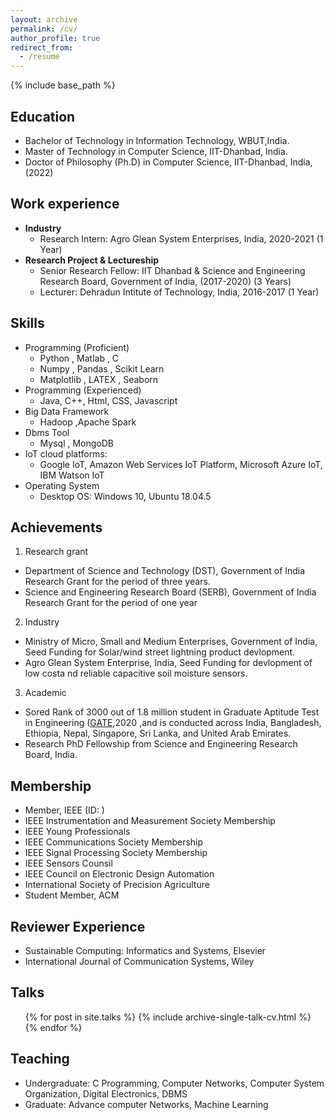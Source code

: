 ```yaml
---
layout: archive 
permalink: /cv/
author_profile: true
redirect_from:
  - /resume
---
```


{% include base_path %}

## Education
* Bachelor of Technology in Information Technology, WBUT,India. 
* Master of Technology in Computer Science, IIT-Dhanbad, India.
* Doctor of Philosophy (Ph.D) in Computer Science, IIT-Dhanbad, India, (2022)

## Work experience
* **Industry**
  * Research Intern: Agro Glean System Enterprises, India, 2020-2021 (1 Year)
* **Research Project & Lectureship**
  * Senior Research Fellow: IIT Dhanbad & Science and Engineering Research Board, Government of India, (2017-2020) (3 Years)
  * Lecturer: Dehradun Intitute of Technology, India, 2016-2017 (1 Year)
   
  
## Skills
* Programming (Proficient)
  * Python , Matlab , C 
  * Numpy  , Pandas , Scikit Learn 
  * Matplotlib , LATEX  , Seaborn
* Programming (Experienced)
  * Java, C++, Html, CSS, Javascript
* Big Data Framework
  * Hadoop ,Apache Spark
* Dbms Tool
  * Mysql , MongoDB
* IoT cloud platforms:
  * Google IoT, Amazon Web Services IoT Platform, Microsoft Azure IoT, IBM Watson IoT
* Operating System 
  * Desktop OS: Windows 10, Ubuntu 18.04.5

## Achievements
1. Research grant
* Department of Science and Technology (DST), Government of India Research Grant for the period of three years.
* Science and Engineering Research Board (SERB), Government of India Research Grant for the period of one year

2. Industry
* Ministry of Micro, Small and Medium Enterprises, Government of India, Seed Funding for Solar/wind street lightning product devlopment.
* Agro Glean System Enterprise, India, Seed Funding for devlopment of low costa nd reliable capacitive soil moisture sensors.

3. Academic
* Sored Rank of 3000 out of 1.8 million student in Graduate Aptitude Test in Engineering ([GATE](https://en.wikipedia.org/wiki/Graduate_Aptitude_Test_in_Engineering),2020 ,and is conducted across India, Bangladesh, Ethiopia, Nepal, Singapore, Sri Lanka, and United Arab Emirates.
* Research PhD Fellowship from Science and Engineering Research Board, India.

## Membership
* Member, IEEE (ID: )
* IEEE Instrumentation and Measurement Society Membership
* IEEE Young Professionals
* IEEE Communications Society Membership
* IEEE Signal Processing Society Membership
* IEEE Sensors Counsil
* IEEE Council on Electronic Design Automation
* International Society of Precision Agriculture
* Student Member, ACM

## Reviewer Experience
* Sustainable Computing: Informatics and Systems, Elsevier
* International Journal of Communication Systems, Wiley

## Talks
  <ul>{% for post in site.talks %}
    {% include archive-single-talk-cv.html %}
  {% endfor %}</ul>
  
## Teaching
  * Undergraduate: C Programming, Computer Networks, Computer System Organization, Digital Electronics, DBMS
  * Graduate: Advance computer Networks, Machine Learning
  

